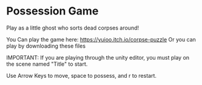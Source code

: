 # Possession Game
 
Play as a little ghost who sorts dead corpses around!

You Can play the game here: https://yuioo.itch.io/corpse-puzzle
Or you can play by downloading these files

IMPORTANT: If you are playing through the unity editor, you must play on the scene named "Title" to start.

Use Arrow Keys to move, space to possess, and r to restart.
